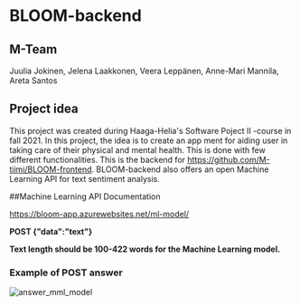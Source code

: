 # BLOOM-backend
## M-Team
Juulia Jokinen, Jelena Laakkonen, Veera Leppänen, Anne-Mari Mannila, Areta Santos
## Project idea
This project was created during Haaga-Helia's Software Poject II -course in fall 2021. In this project, the idea is to create an app ment for aiding user in taking care of their physical and mental health. This is done with few different functionalities. This is the backend for https://github.com/M-tiimi/BLOOM-frontend. BLOOM-backend also offers an open Machine Learning API for text sentiment analysis. 

##Machine Learning API Documentation

https://bloom-app.azurewebsites.net/ml-model/

**POST {"data":"text"}**

**Text length should be 100-422 words for the Machine Learning model.**

### Example of POST answer


![answer_mml_model](https://user-images.githubusercontent.com/70891200/144716811-f1496a26-3b32-4965-81a3-561d585f69d0.png)
